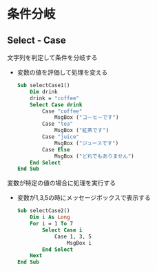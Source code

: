 # 条件分岐

## Select - Case

文字列を判定して条件を分岐する

* 変数の値を評価して処理を変える

  ```vb
  Sub selectCase1()
      Dim drink
      drink = "coffee"
      Select Case drink
          Case "coffee"
              MsgBox ("コーヒーです")
          Case "tea"
              MsgBox ("紅茶です")
          Case "juice"
              MsgBox ("ジュースです")
          Case Else
              MsgBox ("どれでもありません")
      End Select
  End Sub
  ```

変数が特定の値の場合に処理を実行する

* 変数が1,3,5の時にメッセージボックスで表示する

  ```vb
  Sub selectCase2()
      Dim i As Long
      For i = 1 To 7
          Select Case i
              Case 1, 3, 5
                  MsgBox i
          End Select
      Next
  End Sub
  ```
